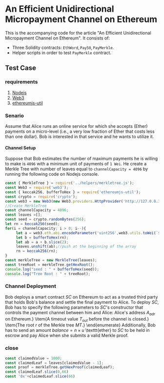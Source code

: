 ﻿# An Efficient Unidirectional Micropayment Channel on Ethereum
This is the accompanying code for the article "An Efficient Unidirectional Micropayment Channel on Ethereum". It consists of:

 -   Three Solidity contracts: $\texttt{EthWord}, \texttt{Pay50}, \texttt{PayMerkle}$.
-   Helper scripts in order to test $\texttt{PayMerkle}$ contract.
## Test Case
### requirements
 1. [Nodejs](https://nodejs.org/en/)
 2. [Web3](https://www.npmjs.com/package/web3)
 3. [ethereumjs-util](https://www.npmjs.com/package/ethereumjs-util)
### Senario
Assume that Alice runs an online service for which she accepts (Ether) payments on a micro-level (i.e., a very low fraction of
Ether that costs less than one dollar). Bob is interested in that service and he wants to utilize it.
#### Channel Setup
Suppose that Bob estimates the number of maximum payments he is willing to make is `4096` with a minimum unit of payments of `1 Wei`. He create a Merkle Tree with number of leaves equal to `channelCapacity = 4096` by running  the following code on Nodejs console.

   ```js
const { MerkleTree } = require('../helpers/merkletree.js');
const Web3 = require('web3');
const { keccak256, bufferToHex } = require('ethereumjs-util');
const crypto = require('crypto');   
const web3 = new Web3(new Web3.providers.HttpProvider('http://127.0.0.1:8545'));
//Create MerkleTree
const channelCapacity = 4096; 
const leaves =[];
const seed = crypto.randomBytes(256);
let rn = keccak256(seed);
for(i = channelCapacity; i > 0; i--){
        let a = web3.eth.abi.encodeParameter('uint256',web3.utils.toWei(`${i}`, "wei"));
        let b = bufferToHex(rn);
        let ab = a + b.slice(2);
        leaves.unshift(ab);//push at the beginning of the array 
        rn = keccak256(rn);
}
const merkleTree = new MerkleTree(leaves);
const treeRoot = merkleTree.getHexRoot();
console.log("seed : " + bufferToHex(seed));
console.log("Tree Root : " + treeRoot);
```
### Channel Deployment
Bob deploys a smart contract $SC$ on Ethereum to act as a trusted third party that holds Bob's balance and settle the final payment to Alice. To deploy $SC$, Bob has to specify the following parameters to $SC$'s constructor that controls the payment channel between him and Alice:
    Alice's address $A_{adr}$ on Ethereum.}
    \item{A timeout value $T_{out}$ before the channel is closed.}
    \item{The root $r$ of the Merkle tree $MT$.}
\end{enumerate}
Additionally, Bob has to send an amount $balance = n \times u$  \texttt{ether} to $SC$ to be held in escrow and pay Alice when she submits a valid Merkle proof.

### close
```js
const claimedValue = 1000;
const claimedLeaf = leaves[claimedValue - 1];
const proof = merkleTree.getHexProof(claimedLeaf);
const claimedLeaf.slice(0,66)
const '0x'+claimedLeaf.slice(66)
```


